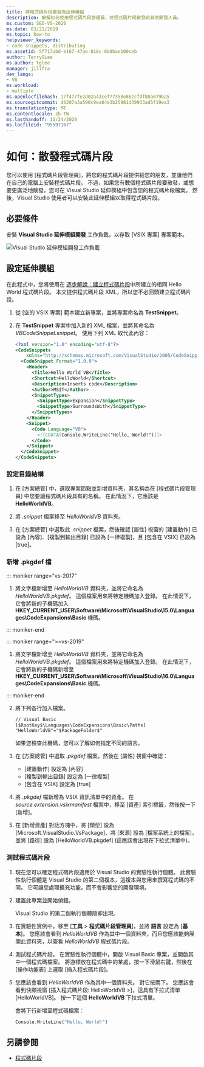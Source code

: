 ```yaml
---
title: 將程式碼片段散發為延伸模組
description: 瞭解如何使用程式碼片段管理員，將程式碼片段散發給其他開發人員。
ms.custom: SEO-VS-2020
ms.date: 03/21/2019
ms.topic: how-to
helpviewer_keywords:
- code snippets, distributing
ms.assetid: 5f717abd-e167-47ae-818c-6b0bae100ceb
author: TerryGLee
ms.author: tglee
manager: jillfra
dev_langs:
- VB
ms.workload:
- multiple
ms.openlocfilehash: 17f477fe2d02a43cef77358e862cfdf80a079ba5
ms.sourcegitcommit: d6207a3a590c9ea84e3b25981d39933ad5f19ea3
ms.translationtype: MT
ms.contentlocale: zh-TW
ms.lasthandoff: 11/24/2020
ms.locfileid: "95597167"
---
```

# <a name="how-to-distribute-code-snippets"></a>如何：散發程式碼片段

您可以使用 [程式碼片段管理員]，將您的程式碼片段提供給您的朋友，並讓他們在自己的電腦上安裝程式碼片段。 不過，如果您有數個程式碼片段要散發，或想要更廣泛地散發，您可在 Visual Studio 延伸模組中包含您的程式碼片段檔案。 然後，Visual Studio 使用者可以安裝此延伸模組以取得程式碼片段。

## <a name="prerequisites"></a>必要條件

安裝 **Visual Studio 延伸模組開發** 工作負載，以存取 [VSIX 專案] 專案範本。

![Visual Studio 延伸模組開發工作負載](media/vs-2019/extension-development-workload.png)

## <a name="set-up-the-extension"></a>設定延伸模組

在此程式中，您將使用在 [逐步解說：建立程式碼片段](../ide/walkthrough-creating-a-code-snippet.md)中所建立的相同 Hello World 程式碼片段。 本文提供程式碼片段 XML，所以您不必回頭建立程式碼片段。

1. 從 [空的 VSIX 專案] 範本建立新專案，並將專案命名為 **TestSnippet**。

2. 在 **TestSnippet** 專案中加入新的 XML 檔案，並將其命名為 *VBCodeSnippet.snippet*。 使用下列 XML 取代此內容：

    ```xml
    <?xml version="1.0" encoding="utf-8"?>
    <CodeSnippets
        xmlns="http://schemas.microsoft.com/VisualStudio/2005/CodeSnippet">
      <CodeSnippet Format="1.0.0">
        <Header>
          <Title>Hello World VB</Title>
          <Shortcut>HelloWorld</Shortcut>
          <Description>Inserts code</Description>
          <Author>MSIT</Author>
          <SnippetTypes>
            <SnippetType>Expansion</SnippetType>
            <SnippetType>SurroundsWith</SnippetType>
          </SnippetTypes>
        </Header>
        <Snippet>
          <Code Language="VB">
            <![CDATA[Console.WriteLine("Hello, World!")]]>
          </Code>
        </Snippet>
      </CodeSnippet>
    </CodeSnippets>
    ```

### <a name="set-up-the-directory-structure"></a>設定目錄結構

1. 在 [方案總管] 中，選取專案節點並新增資料夾，其名稱為在 [程式碼片段管理員] 中您要讓程式碼片段具有的名稱。 在此情況下，它應該是 **HelloWorldVB**。

2. 將 *.snippet* 檔案移至 *HelloWorldVB* 資料夾。

3. 在 [方案總管] 中選取此 *.snippet* 檔案，然後確認 [屬性] 視窗的 [建置動作] 已設為 [內容]、[複製到輸出目錄] 已設為 [一律複製]，且 [包含在 VSIX] 已設為 [true]。

### <a name="add-the-pkgdef-file"></a>新增 .pkgdef 檔

::: moniker range="vs-2017"

1. 將文字檔新增至 *HelloWorldVB* 資料夾，並將它命名為 *HelloWorldVB.pkgdef*。 這個檔案用來將特定機碼加入登錄。 在此情況下，它會將新的子機碼加入 **HKEY_CURRENT_USER\Software\Microsoft\VisualStudio\15.0\Languages\CodeExpansions\Basic** 機碼。

::: moniker-end

::: moniker range=">=vs-2019"

1. 將文字檔新增至 *HelloWorldVB* 資料夾，並將它命名為 *HelloWorldVB.pkgdef*。 這個檔案用來將特定機碼加入登錄。 在此情況下，它會將新的子機碼新增至 **HKEY_CURRENT_USER\Software\Microsoft\VisualStudio\16.0\Languages\CodeExpansions\Basic** 機碼。

::: moniker-end

2. 將下列各行加入檔案。

    ```txt
    // Visual Basic
    [$RootKey$\Languages\CodeExpansions\Basic\Paths]
    "HelloWorldVB"="$PackageFolder$"
    ```

    如果您檢查此機碼，您可以了解如何指定不同的語言。

3. 在 [方案總管] 中選取 *.pkgdef* 檔案，然後在 [屬性] 視窗中確認：

   - [建置動作] 設定為 [內容]
   - [複製到輸出目錄] 設定為 [一律複製]
   - [包含在 VSIX] 設定為 [true]

4. 將 *.pkgdef* 檔新增為 VSIX 資訊清單中的資產。 在 *source.extension.vsixmanifest* 檔案中，移至 [資產] 索引標籤，然後按一下 [新增]。

5. 在 [新增資產] 對話方塊中，將 [類型] 設為 [Microsoft.VisualStudio.VsPackage]、將 [來源] 設為 [檔案系統上的檔案]，並將 [路徑] 設為 [HelloWorldVB.pkgdef] (這應該會出現在下拉式清單中)。

### <a name="test-the-snippet"></a>測試程式碼片段

1. 現在您可以確定程式碼片段適用於 Visual Studio 的實驗性執行個體。 此實驗性執行個體是 Visual Studio 的第二個複本，這複本與您用來撰寫程式碼的不同。 它可讓您處理擴充功能，而不會影響您的開發環境。

2. 建置此專案並開始偵錯。

   Visual Studio 的第二個執行個體隨即出現。

3. 在實驗性實例中，移至 [**工具**  >  **程式碼片段管理員**]，並將 **語言** 設定為 [**基本**]。 您應該會看到 *HelloWorldVB* 作為其中一個資料夾，而且您應該能夠展開此資料夾，以查看 *HelloWorldVB* 程式碼片段。

4. 測試程式碼片段。 在實驗性執行個體中，開啟 Visual Basic 專案，並開啟其中一個程式碼檔案。 將游標放在程式碼中的某處，按一下滑鼠右鍵，然後在 [操作功能表] 上選取 [插入程式碼片段]。

5. 您應該會看到 *HelloWorldVB* 作為其中一個資料夾。 對它按兩下。 您應該會看到快顯視窗 [插入程式碼片段: HelloWorldVB >]，這具有下拉式清單 [HelloWorldVB]。 按一下這個 **HelloWorldVB** 下拉式清單。

   會將下行新增至程式碼檔案：

    ```vb
    Console.WriteLine("Hello, World!")
    ```

## <a name="see-also"></a>另請參閱

- [程式碼片段](../ide/code-snippets.md)
